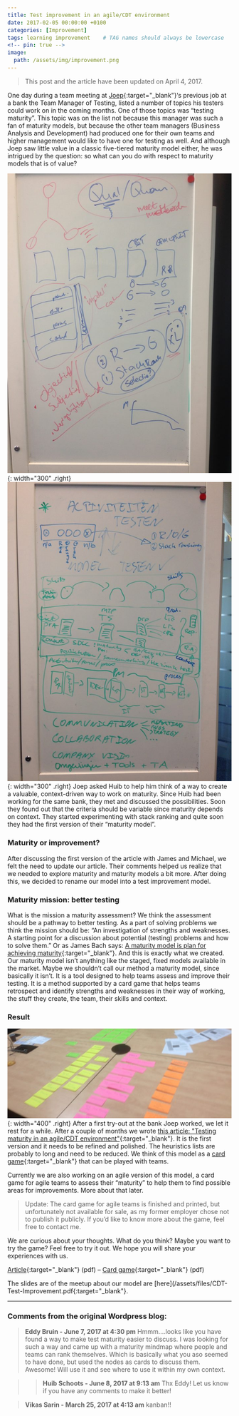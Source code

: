 ```yaml
---
title: Test improvement in an agile/CDT environment
date: 2017-02-05 00:00:00 +0100
categories: [Improvement]
tags: learning improvement    # TAG names should always be lowercase
<!-- pin: true -->
image:
  path: /assets/img/improvement.png
---
```


<blockquote class="prompt-info">This post and the article have been updated on April 4, 2017.</blockquote>

One day during a team meeting at [Joep](https://smallsheds.garden/){:target="_blank"}‘s previous job at a bank the Team Manager of Testing, listed a number of topics his testers could work on in the coming months. One of those topics was “testing maturity”. This topic was on the list not because this manager was such a fan of maturity models, but because the other team managers (Business Analysis and Development) had produced one for their own teams and higher management would like to have one for testing as well. And although Joep saw little value in a classic five-tiered maturity model either, he was intrigued by the question: so what can you do with respect to maturity models that is of value?

![Notes 1](/assets/img/Artikel_pic1-676x901.jpg){: width="300" .right}
![Notes 2](/assets/img/Artikel_pic2-676x901.jpg){: width="300" .right}
Joep asked Huib to help him think of a way to create a valuable, context-driven way to work on maturity. Since Huib had been working for the same bank, they met and discussed the possibilities. Soon they found out that the criteria should be variable since maturity depends on context. They started experimenting with stack ranking and quite soon they had the first version of their “maturity model”.

### Maturity or improvement?

After discussing the first version of the article with James and Michael, we felt the need to update our article. Their comments helped us realize that we needed to explore maturity and maturity models a bit more. After doing this, we decided to rename our model into a test improvement model.

### Maturity mission: better testing

What is the mission a maturity assessment? We think the assessment should be a pathway to better testing. As a part of solving problems we think the mission should be: “An investigation of strengths and weaknesses. A starting point for a discussion about potential (testing) problems and how to solve them.” Or as James Bach says: [A maturity model is plan for achieving maturity](https://www.satisfice.com/blog/archives/581){:target="_blank"}. And this is exactly what we created. Our maturity model isn’t anything like the staged, fixed models available in the market. Maybe we shouldn’t call our method a maturity model, since basically it isn’t. It is a tool designed to help teams assess and improve their testing. It is a method supported by a card game that helps teams retrospect and identify strengths and weaknesses in their way of working, the stuff they create, the team, their skills and context.

### Result
![First draft of the game](/assets/img/Artikel_pic3-676x269.jpg){: width="400" .right}
After a first try-out at the bank Joep worked, we let it rest for a while. After a couple of months we wrote [this article: "Testing maturity in an agile/CDT environment"](/assets/files/Test-Improvement-Huib-Schoots-Joep-Schuurkes.pdf){:target="_blank"}. It is the first version and it needs to be refined and polished. The heuristics lists are probably to long and need to be reduced. We think of this model as a [card game](/assets/files/Cards_Test_Improvement.pdf){:target="_blank"} that can be played with teams.

Currently we are also working on an agile version of this model, a card game for agile teams to assess their “maturity” to help them to find possible areas for improvements. More about that later.

<blockquote class="prompt-info">Update: The card game for agile teams is finished and printed, but unfortunately not available for sale, as my former employer chose not to publish it publicly. If you’d like to know more about the game, feel free to contact me.</blockquote>

We are curious about your thoughts. What do you think? Maybe you want to try the game? Feel free to try it out. We hope you will share your experiences with us.

[Article](/assets/files/Test-Improvement-Huib-Schoots-Joep-Schuurkes.pdf){:target="_blank"} (pdf) – [Card game](/assets/files/Cards_Test_Improvement.pdf){:target="_blank"} (pdf) 

The slides are of the meetup about our model are [here](/assets/files/CDT-Test-Improvement.pdf{:target="_blank"}.

---

### Comments from the original Wordpress blog:

> **Eddy Bruin - June 7, 2017 at 4:30 pm**
>Hmmm….looks like you have found a way to make test maturity easier to discuss. I was looking for such a way and came up with a maturity mindmap where people and teams can rank themselves. Which is basically what you aso seemed to have done, but used the nodes as cards to discuss them. Awesome! Will use it and see where to use it within my own context.

>> **Huib Schoots - June 8, 2017 at 9:13 am**
>> Thx Eddy! Let us know if you have any comments to make it better!

> **Vikas Sarin - March 25, 2017 at 4:13 am**
>kanban!!
